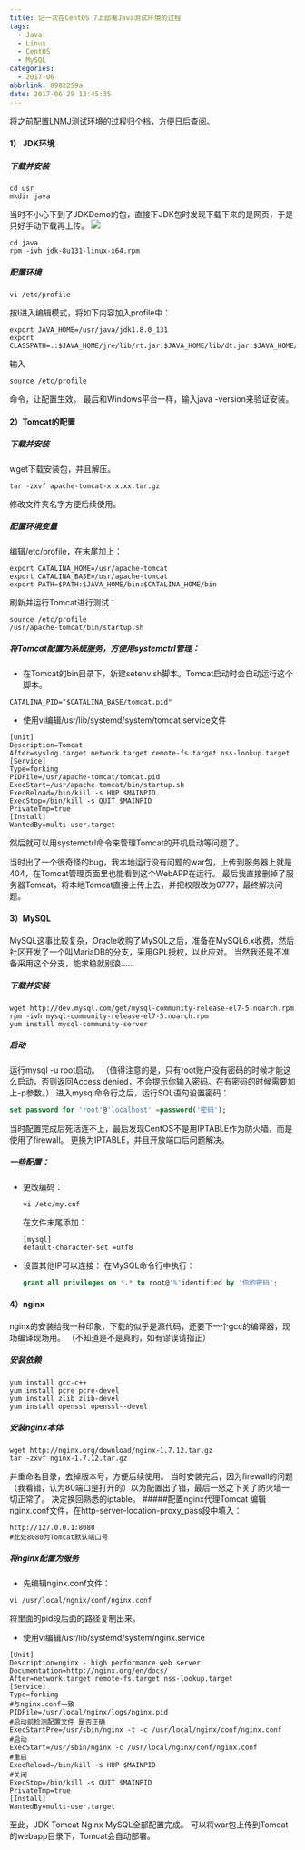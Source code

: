 ```yaml
---
title: 记一次在CentOS 7上部署Java测试环境的过程
tags:
  - Java
  - Linux
  - CentOS
  - MySQL
categories:
  - 2017-06
abbrlink: 8982259a
date: 2017-06-29 13:45:35
---
```

将之前配置LNMJ测试环境的过程归个档，方便日后查阅。

#### 1） JDK环境
##### 下载并安装
```shell
cd usr
mkdir java
```
当时不小心下到了JDKDemo的包，直接下JDK包时发现下载下来的是网页，于是只好手动下载再上传。
![](http://upload-images.jianshu.io/upload_images/6184025-f4b899a078bdb590.png?imageMogr2/auto-orient/strip%7CimageView2/2/w/1240)
```shell
cd java
rpm -ivh jdk-8u131-linux-x64.rpm
```
##### 配置环境
```shell
vi /etc/profile
```
按I进入编辑模式，将如下内容加入profile中：
```
export JAVA_HOME=/usr/java/jdk1.8.0_131
export CLASSPATH=.:$JAVA_HOME/jre/lib/rt.jar:$JAVA_HOME/lib/dt.jar:$JAVA_HOME/lib/tools.jar
```
输入
```shell
source /etc/profile
```
命令，让配置生效。
最后和Windows平台一样，输入java -version来验证安装。


#### 2）Tomcat的配置
##### 下载并安装
wget下载安装包，并且解压。
```shell
tar -zxvf apache-tomcat-x.x.xx.tar.gz
```
修改文件夹名字方便后续使用。
##### 配置环境变量
编辑/etc/profile，在末尾加上：
```
export CATALINA_HOME=/usr/apache-tomcat
export CATALINA_BASE=/usr/apache-tomcat
export PATH=$PATH:$JAVA_HOME/bin:$CATALINA_HOME/bin
```
刷新并运行Tomcat进行测试：
```shell
source /etc/profile
/usr/apache-tomcat/bin/startup.sh
```
##### 将Tomcat配置为系统服务，方便用systemctrl管理：
  + 在Tomcat的bin目录下，新建setenv.sh脚本。Tomcat启动时会自动运行这个脚本。
  ```shell
  CATALINA_PID="$CATALINA_BASE/tomcat.pid"
  ```
  + 使用vi编辑/usr/lib/systemd/system/tomcat.service文件
  ````
  [Unit]
  Description=Tomcat
  After=syslog.target network.target remote-fs.target nss-lookup.target
  [Service]
  Type=forking
  PIDFile=/usr/apache-tomcat/tomcat.pid
  ExecStart=/usr/apache-tomcat/bin/startup.sh
  ExecReload=/bin/kill -s HUP $MAINPID
  ExecStop=/bin/kill -s QUIT $MAINPID
  PrivateTmp=true
  [Install]
  WantedBy=multi-user.target
  ````
  
然后就可以用systemctrl命令来管理Tomcat的开机启动等问题了。

当时出了一个很奇怪的bug，我本地运行没有问题的war包，上传到服务器上就是404，在Tomcat管理页面里也能看到这个WebAPP在运行。
最后我直接删掉了服务器Tomcat，将本地Tomcat直接上传上去，并把权限改为0777，最终解决问题。


#### 3）MySQL
MySQL这事比较复杂，Oracle收购了MySQL之后，准备在MySQL6.x收费，然后社区开发了一个叫MariaDB的分支，采用GPL授权，以此应对。
当然我还是不准备采用这个分支，能求稳就别浪……
##### 下载并安装
```shell
wget http://dev.mysql.com/get/mysql-community-release-el7-5.noarch.rpm
rpm -ivh mysql-community-release-el7-5.noarch.rpm
yum install mysql-community-server
```
##### 启动
运行mysql -u root启动。
（值得注意的是，只有root账户没有密码的时候才能这么启动，否则返回Access denied，不会提示你输入密码。在有密码的时候需要加上-p参数。）
进入mysql命令行之后，运行SQL语句设置密码：
```SQL
set password for 'root'@'localhost' =password('密码');
```
当时配置完成后死活连不上，最后发现CentOS不是用IPTABLE作为防火墙，而是使用了firewall。
更换为IPTABLE，并且开放端口后问题解决。

##### 一些配置：
  + 更改编码：
    ```shell
    vi /etc/my.cnf
    ```
    在文件末尾添加：
    ```
    [mysql]
    default-character-set =utf8
    ```
  + 设置其他IP可以连接：
    在MySQL命令行中执行：
    ```SQL
    grant all privileges on *.* to root@'%'identified by '你的密码';
    ```

#### 4）nginx
nginx的安装给我一种印象，下载的似乎是源代码，还要下一个gcc的编译器，现场编译现场用。
（不知道是不是真的，如有谬误请指正）
##### 安装依赖
```shell
yum install gcc-c++  
yum install pcre pcre-devel  
yum install zlib zlib-devel  
yum install openssl openssl--devel  
```
##### 安装nginx本体
```shell
wget http://nginx.org/download/nginx-1.7.12.tar.gz
tar -zxvf nginx-1.7.12.tar.gz
```
并重命名目录，去掉版本号，方便后续使用。
当时安装完后，因为firewall的问题（我看错，认为80端口是打开的）以为配置出了错，最后一怒之下关了防火墙一切正常了。
决定换回熟悉的iptable。
#####配置nginx代理Tomcat
编辑nginx.conf文件，在http-server-location-proxy_pass段中填入：
```
http://127.0.0.1:8080
#此处8080为Tomcat默认端口号
```
##### 将nginx配置为服务
  + 先编辑nginx.conf文件：
  ```shell
  vi /usr/local/ngnix/conf/nginx.conf
  ```
  将里面的pid段后面的路径复制出来。
  + 使用vi编辑/usr/lib/systemd/system/nginx.service
  ````
  [Unit]
  Description=nginx - high performance web server
  Documentation=http://nginx.org/en/docs/
  After=network.target remote-fs.target nss-lookup.target
  [Service]
  Type=forking
  #与nginx.conf一致
  PIDFile=/usr/local/nginx/logs/nginx.pid
  #启动前检测配置文件 是否正确
  ExecStartPre=/usr/sbin/nginx -t -c /usr/local/nginx/conf/nginx.conf
  #启动
  ExecStart=/usr/sbin/nginx -c /usr/local/nginx/conf/nginx.conf
  #重启
  ExecReload=/bin/kill -s HUP $MAINPID
  #关闭
  ExecStop=/bin/kill -s QUIT $MAINPID
  PrivateTmp=true
  [Install]
  WantedBy=multi-user.target
  ````
  
 至此，JDK Tomcat Nginx MySQL全部配置完成。
 可以将war包上传到Tomcat的webapp目录下，Tomcat会自动部署。